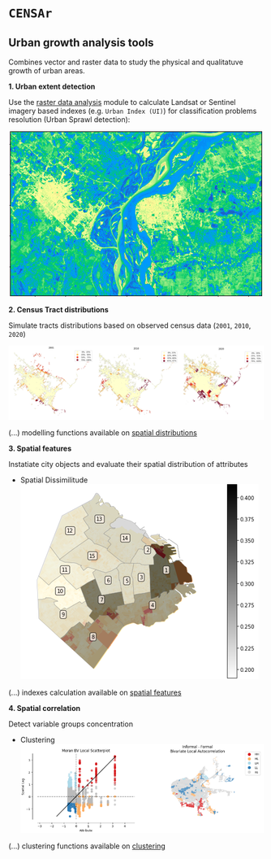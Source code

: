 # `CENSAr` 
## Urban growth analysis tools

Combines vector and raster data to study the physical and qualitatuve growth of urban areas. 

**1. Urban extent detection**

Use the [raster data analysis](https://github.com/CEEU-lab/CENSAr/tree/develop/CENSAr/raster_data_analysis) module to calculate Landsat or Sentinel imagery based indexes (e.g. `Urban Index (UI)`) for classification problems resolution (Urban Sprawl detection):

<p align="center">
  <img src="CENSAr/img/urban_extent_detection.png" alt="Urban Extent"/>
</p>


**2. Census Tract distributions**

Simulate tracts distributions based on observed census data (`2001`, `2010`, `2020`)

<p align="center">
  <img src="CENSAr/img/informal_tracts_forecasting.png" alt="Informal dwellings by census radius"/>
</p>

(...) modelling functions available on [spatial distributions](https://github.com/CEEU-lab/CENSAr/tree/develop/CENSAr/spatial_distributions)


**3. Spatial features**

Instatiate city objects and evaluate their spatial distribution of attributes

* Spatial Dissimilitude
![informal dwellings dissimilitude](CENSAr/img/spatial_dissimilitude.png)

(...) indexes calculation available on [spatial features](https://github.com/CEEU-lab/CENSAr/tree/develop/CENSAr/spatial_features)

**4. Spatial correlation**

Detect variable groups concentration

* Clustering
![informal dwellings spatial correlation](CENSAr/img/spatial_correlation.png)

(...) clustering functions available on [clustering](https://github.com/CEEU-lab/CENSAr/tree/develop/CENSAr/clustering) 
